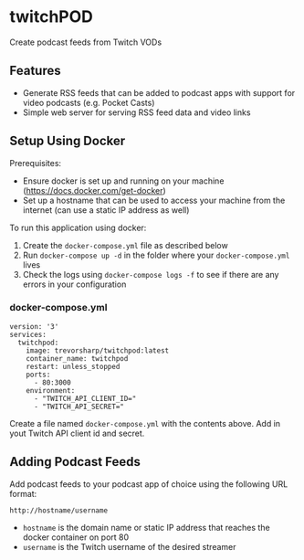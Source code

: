 # twitchPOD

Create podcast feeds from Twitch VODs

## Features

- Generate RSS feeds that can be added to podcast apps with support for video podcasts (e.g. Pocket Casts)
- Simple web server for serving RSS feed data and video links

## Setup Using Docker

Prerequisites:

- Ensure docker is set up and running on your machine (https://docs.docker.com/get-docker)
- Set up a hostname that can be used to access your machine from the internet (can use a static IP address as well)

To run this application using docker:

1. Create the `docker-compose.yml` file as described below
2. Run `docker-compose up -d` in the folder where your `docker-compose.yml` lives
3. Check the logs using `docker-compose logs -f` to see if there are any errors in your configuration

### docker-compose.yml

```
version: '3'
services:
  twitchpod:
    image: trevorsharp/twitchpod:latest
    container_name: twitchpod
    restart: unless_stopped
    ports:
      - 80:3000
    environment:
      - "TWITCH_API_CLIENT_ID="
      - "TWITCH_API_SECRET="
```

Create a file named `docker-compose.yml` with the contents above. Add in yout Twitch API client id and secret.

## Adding Podcast Feeds

Add podcast feeds to your podcast app of choice using the following URL format:

`http://hostname/username`

- `hostname` is the domain name or static IP address that reaches the docker container on port 80
- `username` is the Twitch username of the desired streamer
